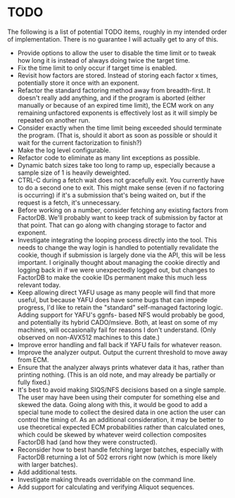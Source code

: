 # TODO

The following is a list of potential TODO items, roughly in my intended order of
implementation. There is no guarantee I will actually get to any of this.

* Provide options to allow the user to disable the time limit or to tweak how long
  it is instead of always doing twice the target time.
* Fix the time limit to only occur if target time is enabled.
* Revisit how factors are stored. Instead of storing each factor x times,
  potentially store it once with an exponent.
* Refactor the standard factoring method away from breadth-first. It doesn't
  really add anything, and if the program is aborted (either manually or because
  of an expired time limit), the ECM work on any remaining unfactored exponents is
  effectively lost as it will simply be repeated on another run.
* Consider exactly when the time limit being exceeded should terminate the
  program. (That is, should it abort as soon as possible or should it wait for
  the current factorization to finish?)
* Make the log level configurable.
* Refactor code to eliminate as many lint exceptions as possible.
* Dynamic batch sizes take too long to ramp up, especially because a sample size
  of 1 is heavily deweighted.
* CTRL-C during a fetch wait does not gracefully exit. You currently have to do
  a second one to exit. This might make sense (even if no factoring is occurring)
  if it's a submission that's being waited on, but if the request is a fetch, it's
  unnecessary.
* Before working on a number, consider fetching any existing factors from FactorDB.
  We'll probably want to keep track of submission by factor at that point. That can
  go along with changing storage to factor and exponent.
* Investigate integrating the looping process directly into the tool. This needs
  to change the way login is handled to potentially revalidate the cookie, though
  if submission is largely done via the API, this will be less important. I
  originally thought about managing the cookie directly and logging back in if we
  were unexpectedly logged out, but changes to FactorDB to make the cookie IDs
  permanent make this much less relevant today.
* Keep allowing direct YAFU usage as many people will find that more useful, but
  because YAFU does have some bugs that can impede progress, I'd like to retain
  the "standard" self-managed factoring logic. Adding support for YAFU's ggnfs-
  based NFS would probably be good, and potentially its hybrid CADO/msieve. Both,
  at least on some of my machines, will occasionally fail for reasons I don't
  understand. (Only observed on non-AVX512 machines to this date.)
* Improve error handling and fall back if YAFU fails for whatever reason.
* Improve the analyzer output. Output the current threshold to move away from ECM.
* Ensure that the analyzer always prints whatever data it has, rather than printing
  nothing. (This is an old note, and may already be partially or fully fixed.)
* It's best to avoid making SIQS/NFS decisions based on a single sample. The user
  may have been using their computer for something else and skewed the data.
  Going along with this, it would be good to add a special tune mode to collect
  the desired data in one action the user can control the timing of. As an
  additional consideration, it may be better to use theoretical expected ECM
  probabilities rather than calculated ones, which could be skewed by whatever
  weird collection composites FactorDB had (and how they were constructed).
* Reconsider how to best handle fetching larger batches, especially with FactorDB
  returning a lot of 502 errors right now (which is more likely with larger batches).
* Add additional tests.
* Investigate making threads overridable on the command line.
* Add support for calculating and verifying Aliquot sequences.
